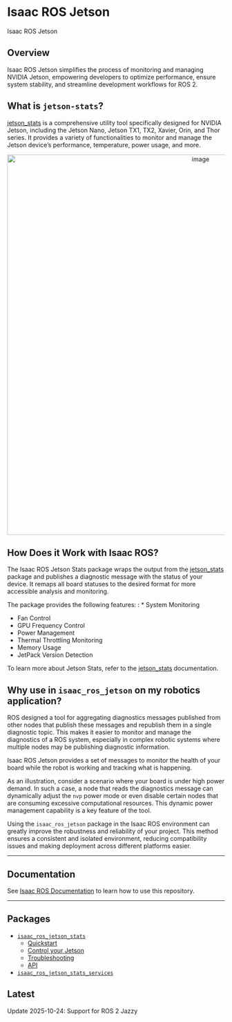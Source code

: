 # Isaac ROS Jetson

Isaac ROS Jetson

## Overview

Isaac ROS Jetson simplifies the process of monitoring and managing NVIDIA Jetson, empowering developers to optimize performance, ensure system stability, and streamline development workflows for ROS 2.

## What is `jetson-stats`?

[jetson_stats](https://rnext.it/jetson_stats) is a comprehensive utility tool specifically designed for NVIDIA Jetson, including the Jetson Nano, Jetson TX1, TX2, Xavier, Orin, and Thor series.
It provides a variety of functionalities to monitor and manage the Jetson device’s performance, temperature, power usage, and more.

<div align="center"><a class="reference internal image-reference" href="https://media.githubusercontent.com/media/NVIDIA-ISAAC-ROS/.github/release-4.0/resources/isaac_ros_docs/repositories_and_packages/isaac_ros_jetson/jetson_stats.png/"><img alt="image" src="https://media.githubusercontent.com/media/NVIDIA-ISAAC-ROS/.github/release-4.0/resources/isaac_ros_docs/repositories_and_packages/isaac_ros_jetson/jetson_stats.png/" width="880px"/></a></div>

## How Does it Work with Isaac ROS?

The Isaac ROS Jetson Stats package wraps the output from the [jetson_stats](https://rnext.it/jetson_stats) package and publishes a diagnostic message with the status of your device.
It remaps all board statuses to the desired format for more accessible analysis and monitoring.

The package provides the following features:
: * System Monitoring
  * Fan Control
  * GPU Frequency Control
  * Power Management
  * Thermal Throttling Monitoring
  * Memory Usage
  * JetPack Version Detection

To learn more about Jetson Stats, refer to the [jetson_stats](https://rnext.it/jetson_stats) documentation.

## Why use in `isaac_ros_jetson` on my robotics application?

ROS designed a tool for aggregating diagnostics messages published from other nodes that publish these messages and republish them in a single diagnostic topic.
This makes it easier to monitor and manage the diagnostics of a ROS system, especially in complex robotic systems where multiple nodes may be publishing diagnostic information.

Isaac ROS Jetson provides a set of messages to monitor the health of your board while the robot is working and tracking what is happening.

As an illustration, consider a scenario where your board is under high power demand. In such a case, a node that reads the diagnostics message can dynamically adjust the `nvp` power mode or even disable certain nodes that are consuming excessive computational resources. This dynamic power management capability is a key feature of the tool.

Using the `isaac_ros_jetson` package in the Isaac ROS environment can greatly improve the robustness and reliability of your project. This method ensures a consistent and isolated environment, reducing compatibility issues and making deployment across different platforms easier.

---

## Documentation

See [Isaac ROS Documentation](https://nvidia-isaac-ros.github.io/repositories_and_packages/isaac_ros_jetson/index.html) to learn how to use this repository.

---

## Packages

* [`isaac_ros_jetson_stats`](https://nvidia-isaac-ros.github.io/repositories_and_packages/isaac_ros_jetson/isaac_ros_jetson_stats/index.html)
  * [Quickstart](https://nvidia-isaac-ros.github.io/repositories_and_packages/isaac_ros_jetson/isaac_ros_jetson_stats/index.html#quickstart)
  * [Control your Jetson](https://nvidia-isaac-ros.github.io/repositories_and_packages/isaac_ros_jetson/isaac_ros_jetson_stats/index.html#control-your-jetson)
  * [Troubleshooting](https://nvidia-isaac-ros.github.io/repositories_and_packages/isaac_ros_jetson/isaac_ros_jetson_stats/index.html#troubleshooting)
  * [API](https://nvidia-isaac-ros.github.io/repositories_and_packages/isaac_ros_jetson/isaac_ros_jetson_stats/index.html#api)
* [`isaac_ros_jetson_stats_services`](https://nvidia-isaac-ros.github.io/repositories_and_packages/isaac_ros_jetson/isaac_ros_jetson_stats_services/index.html)

## Latest

Update 2025-10-24: Support for ROS 2 Jazzy
